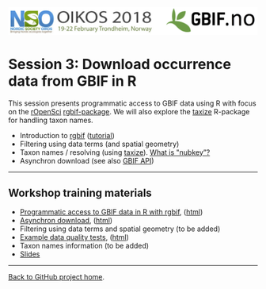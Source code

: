 ![](../demo_data/NSO_2018_GBIF_NO.png "NSO 2018")


# Session 3: Download occurrence data from GBIF in R

This session presents programmatic access to GBIF data using R with focus on the [rOpenSci](https://ropensci.org/) [rgbif-package](https://github.com/ropensci/rgbif). We will also explore the [taxize](https://ropensci.org/tutorials/taxize_tutorial/) R-package for handling taxon names.

* Introduction to [rgbif](https://github.com/ropensci/rgbif) ([tutorial](https://ropensci.org/tutorials/rgbif_tutorial/))
* Filtering using data terms (and spatial geometry)
* Taxon names / resolving (using [taxize](https://ropensci.org/tutorials/taxize_tutorial/)). [What is "nubkey”?](http://gbif.blogspot.no/search?q=names&max-results=20&by-date=true)
* Asynchron download (see also [GBIF API](https://www.gbif.org/developer/summary))

***

## Workshop training materials

 * [Programmatic access to GBIF data in R with rgbif](gbif_demo.Rmd), ([html](gbif_demo.html))
 * [Asynchron download](3.x_async_download_gbif.Rmd), ([html]((3.x_async_download_gbif.html)))
 * Filtering using data terms and spatial geometry (to be added)
 * [Example data quality tests](data_quality.Rmd), ([html](data_quality.html))
 * Taxon names information (to be added)
 * [Slides](./slides)
 


***

[Back to GitHub project home](https://github.com/GBIF-Europe/nordic_oikos_2018_r).
